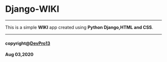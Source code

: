 # Django-WIKI
***
This is a simple **WIKI** app created using **Python Django,HTML and CSS**.
***
#### copyright@[DevPro13](https://www.github.com/devpro13)
#### Aug 03,2020
